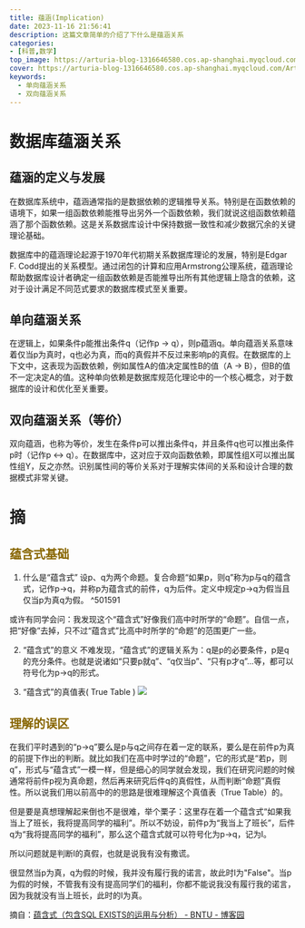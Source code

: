 ```yaml
---
title: 蕴涵(Implication)
date: 2023-11-16 21:56:41
description: 这篇文章简单的介绍了下什么是蕴涵关系
categories: 
- [科普,数学]
top_image: https://arturia-blog-1316646580.cos.ap-shanghai.myqcloud.com/ArturiaBlogPicGo/202311172017143.jpg
cover: https://arturia-blog-1316646580.cos.ap-shanghai.myqcloud.com/ArturiaBlogPicGo/202311172017143.jpg
keywords:
  - 单向蕴涵关系
  - 双向蕴涵关系
---
```

# 数据库蕴涵关系

## 蕴涵的定义与发展
在数据库系统中，蕴涵通常指的是数据依赖的逻辑推导关系。特别是在函数依赖的语境下，如果一组函数依赖能推导出另外一个函数依赖，我们就说这组函数依赖蕴涵了那个函数依赖。这是关系数据库设计中保持数据一致性和减少数据冗余的关键理论基础。

数据库中的蕴涵理论起源于1970年代初期关系数据库理论的发展，特别是Edgar F. Codd提出的关系模型。通过闭包的计算和应用Armstrong公理系统，蕴涵理论帮助数据库设计者确定一组函数依赖是否能推导出所有其他逻辑上隐含的依赖，这对于设计满足不同范式要求的数据库模式至关重要。

## 单向蕴涵关系
在逻辑上，如果条件p能推出条件q（记作p → q），则p蕴涵q。单向蕴涵关系意味着仅当p为真时，q也必为真，而q的真假并不反过来影响p的真假。在数据库的上下文中，这表现为函数依赖，例如属性A的值决定属性B的值（A → B），但B的值不一定决定A的值。这种单向依赖是数据库规范化理论中的一个核心概念，对于数据库的设计和优化至关重要。

## 双向蕴涵关系（等价）

双向蕴涵，也称为等价，发生在条件p可以推出条件q，并且条件q也可以推出条件p时（记作p ↔ q）。在数据库中，这对应于双向函数依赖，即属性组X可以推出属性组Y，反之亦然。识别属性间的等价关系对于理解实体间的关系和设计合理的数据模式非常关键。
# 摘
## <font color = "886600">蕴含式基础</font>
1. 什么是“蕴含式”
设p、q为两个命题。复合命题“如果p，则q”称为p与q的蕴含式，记作p→q，并称p为蕴含式的前件，q为后件。定义中规定p→q为假当且仅当p为真q为假。 ^501591

或许有同学会问：我发现这个“蕴含式”好像我们高中时所学的“命题”。自信一点，把“好像”去掉，只不过“蕴含式”比高中时所学的“命题”的范围更广一些。

2. “蕴含式”的意义
不难发现，“蕴含式”的逻辑关系为：q是p的必要条件，p是q的充分条件。也就是说诸如“只要p就q”、“q仅当p”、“只有p才q”...等，都可以符号化为p→q的形式。

3. “蕴含式”的真值表( True Table )
![](https://arturia-blog-1316646580.cos.ap-shanghai.myqcloud.com/ArturiaBlogPicGo/202311180940184.png)

## <font color = "886600">理解的误区</font>
在我们平时遇到的“p→q”要么是p与q之间存在着一定的联系，要么是在前件p为真的前提下作出的判断。就比如我们在高中时学过的“命题”，它的形式是“若p，则q”，形式与“蕴含式”一模一样，但是细心的同学就会发现，我们在研究问题的时候通常将前件p视为真命题，然后再来研究后件q的真假性，从而判断“命题”真假性。所以说我们用以前高中的的思路是很难理解这个真值表（True Table）的。

但是要是真想理解起来倒也不是很难，举个栗子：这里存在着一个蕴含式“如果我当上了班长，我将提高同学的福利”。所以不妨设，前件p为“我当上了班长”，后件q为“我将提高同学的福利”，那么这个蕴含式就可以符号化为p→q，记为I。

所以问题就是判断I的真假，也就是说我有没有撒谎。

很显然当p为真，q为假的时候，我并没有履行我的诺言，故此时I为"False"。当p为假的时候，不管我有没有提高同学们的福利，你都不能说我没有履行我的诺言，因为我就没有当上班长，此时的I为真。

摘自：[蕴含式（包含SQL EXISTS的运用与分析） - BNTU - 博客园](https://www.cnblogs.com/SimbaWang/p/13252557.html)
